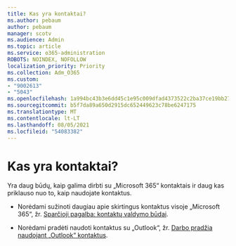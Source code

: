 ```yaml
---
title: Kas yra kontaktai?
ms.author: pebaum
author: pebaum
manager: scotv
ms.audience: Admin
ms.topic: article
ms.service: o365-administration
ROBOTS: NOINDEX, NOFOLLOW
localization_priority: Priority
ms.collection: Adm_O365
ms.custom:
- "9002613"
- "5043"
ms.openlocfilehash: 1a994bc43b3e6dd45c1e95c009dfad4373522c2ba37ce19bb270922e155c85b5
ms.sourcegitcommit: b5f7da89a650d2915dc652449623c78be6247175
ms.translationtype: MT
ms.contentlocale: lt-LT
ms.lasthandoff: 08/05/2021
ms.locfileid: "54083382"
---
```

# <a name="what-are-contacts"></a>Kas yra kontaktai?

Yra daug būdų, kaip galima dirbti su „Microsoft 365“ kontaktais ir daug kas priklauso nuo to, kaip naudojate kontaktus.

- Norėdami sužinoti daugiau apie skirtingus kontaktus visoje „Microsoft 365“, žr. [Sparčioji pagalba: kontaktų valdymo būdai](https://docs.microsoft.com/microsoft-365/admin/misc/ways-to-manage-contacts?view=o365-worldwide).

- Norėdami pradėti naudoti kontaktus su „Outlook“, žr. [Darbo pradžia naudojant „Outlook“ kontaktus](https://support.office.com/article/using-contacts-people-in-outlook-on-the-web-1e3438c7-26b2-420c-87de-3cea9d31b5cb?WT.mc_id=365AdminCSH&ui=en-US&rs=en-US&ad=US).
